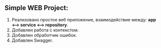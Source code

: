 ## Simple WEB Project:

1. Реализовано простое веб приложение, взаимодействие между: **app <--> service <--> repository**.
2. Добавлен работа с контекстом.
3. Добавлен обработчик ошибок.
4. Добавлен Swagger.